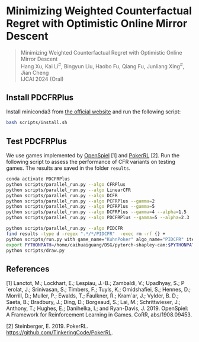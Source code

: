 # Minimizing Weighted Counterfactual Regret with Optimistic Online Mirror Descent

> Minimizing Weighted Counterfactual Regret with Optimistic Online Mirror Descent <br>
> Hang Xu, Kai Li<sup>\#</sup>, Bingyun Liu, Haobo Fu, Qiang Fu, Junliang Xing<sup>#</sup>, Jian Cheng <br>
> IJCAI 2024 (Oral)

## Install PDCFRPlus

Install miniconda3 from [the official website](https://docs.conda.io/en/latest/miniconda.html) and run the following script:

```bash
bash scripts/install.sh
```

## Test PDCFRPlus

We use games implemented by [OpenSpiel](https://github.com/deepmind/open_spiel) [1] and [PokerRL](https://github.com/EricSteinberger/PokerRL) [2]. Run the following script to assess the performance of CFR variants on testing games. The results are saved in the folder `results`.
```bash
conda activate PDCFRPlus
python scripts/parallel_run.py --algo CFRPlus
python scripts/parallel_run.py --algo LinearCFR
python scripts/parallel_run.py --algo DCFR
python scripts/parallel_run.py --algo PCFRPlus --gamma=2
python scripts/parallel_run.py --algo PCFRPlus --gamma=5
python scripts/parallel_run.py --algo DCFRPlus --gamma=4 --alpha=1.5
python scripts/parallel_run.py --algo PDCFRPlus --gamma=5 --alpha=2.3

python scripts/parallel_run.py --algo PIDCFR
find results -type d -regex ".*/*/PIDCFR"  -exec rm -rf {} +
python scripts/run.py with game_name="KuhnPoker" algo_name="PIDCFR" iterations=2000 save_log=True
export PYTHONPATH=/home/caihuaiguang/DSG/pytorch-shapley-cam:$PYTHONPATH
python scripts/draw.py 
```

## References

[1] Lanctot, M.; Lockhart, E.; Lespiau, J.-B.; Zambaldi, V.; Upadhyay, S.; P´erolat, J.; Srinivasan, S.; Timbers, F.; Tuyls, K.; Omidshafiei, S.; Hennes, D.; Morrill, D.; Muller, P.; Ewalds, T.; Faulkner, R.; Kram´ar, J.; Vylder, B. D.; Saeta, B.; Bradbury, J.; Ding, D.; Borgeaud, S.; Lai, M.; Schrittwieser, J.; Anthony, T.; Hughes, E.; Danihelka, I.; and Ryan-Davis, J. 2019. OpenSpiel: A Framework for Reinforcement Learning in Games. CoRR, abs/1908.09453.

[2] Steinberger, E. 2019. PokerRL. https://github.com/TinkeringCode/PokerRL.

